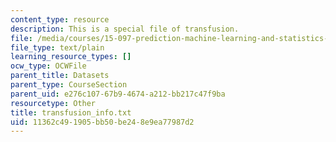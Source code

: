 ```yaml
---
content_type: resource
description: This is a special file of transfusion.
file: /media/courses/15-097-prediction-machine-learning-and-statistics-spring-2012/11362c491905bb50be248e9ea77987d2_transfusion_info.txt
file_type: text/plain
learning_resource_types: []
ocw_type: OCWFile
parent_title: Datasets
parent_type: CourseSection
parent_uid: e276c107-67b9-4674-a212-bb217c47f9ba
resourcetype: Other
title: transfusion_info.txt
uid: 11362c49-1905-bb50-be24-8e9ea77987d2
---
```

